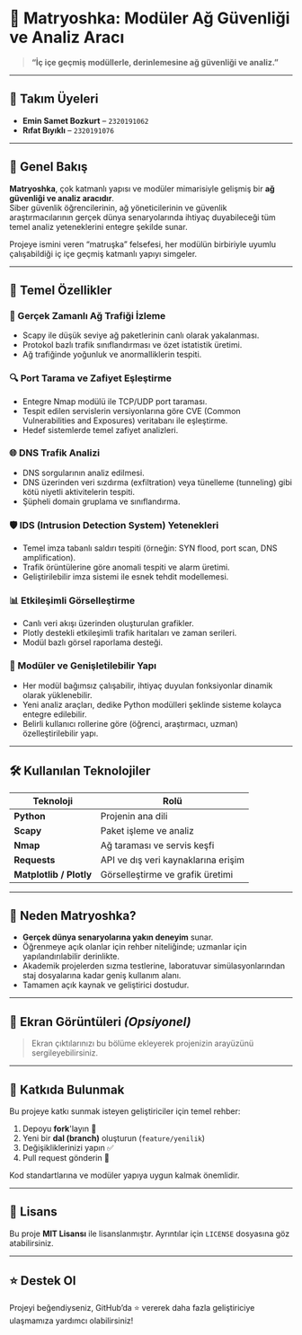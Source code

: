 # 🎃 Matryoshka: Modüler Ağ Güvenliği ve Analiz Aracı

> **“İç içe geçmiş modüllerle, derinlemesine ağ güvenliği ve analiz.”**

---

## 👥 Takım Üyeleri

- **Emin Samet Bozkurt** – `2320191062`  
- **Rıfat Bıyıklı** – `2320191076`  

---

## 🧩 Genel Bakış

**Matryoshka**, çok katmanlı yapısı ve modüler mimarisiyle gelişmiş bir **ağ güvenliği ve analiz aracıdır**.  
Siber güvenlik öğrencilerinin, ağ yöneticilerinin ve güvenlik araştırmacılarının gerçek dünya senaryolarında ihtiyaç duyabileceği tüm temel analiz yeteneklerini entegre şekilde sunar.

Projeye ismini veren “matruşka” felsefesi, her modülün birbiriyle uyumlu çalışabildiği iç içe geçmiş katmanlı yapıyı simgeler.

---

## 🚀 Temel Özellikler

### 📡 Gerçek Zamanlı Ağ Trafiği İzleme
- Scapy ile düşük seviye ağ paketlerinin canlı olarak yakalanması.
- Protokol bazlı trafik sınıflandırması ve özet istatistik üretimi.
- Ağ trafiğinde yoğunluk ve anormalliklerin tespiti.

### 🔍 Port Tarama ve Zafiyet Eşleştirme
- Entegre Nmap modülü ile TCP/UDP port taraması.
- Tespit edilen servislerin versiyonlarına göre CVE (Common Vulnerabilities and Exposures) veritabanı ile eşleştirme.
- Hedef sistemlerde temel zafiyet analizleri.

### 🌐 DNS Trafik Analizi
- DNS sorgularının analiz edilmesi.
- DNS üzerinden veri sızdırma (exfiltration) veya tünelleme (tunneling) gibi kötü niyetli aktivitelerin tespiti.
- Şüpheli domain gruplama ve sınıflandırma.

### 🛡️ IDS (Intrusion Detection System) Yetenekleri
- Temel imza tabanlı saldırı tespiti (örneğin: SYN flood, port scan, DNS amplification).
- Trafik örüntülerine göre anomali tespiti ve alarm üretimi.
- Geliştirilebilir imza sistemi ile esnek tehdit modellemesi.

### 📊 Etkileşimli Görselleştirme
- Canlı veri akışı üzerinden oluşturulan grafikler.
- Plotly destekli etkileşimli trafik haritaları ve zaman serileri.
- Modül bazlı görsel raporlama desteği.

### 🧱 Modüler ve Genişletilebilir Yapı
- Her modül bağımsız çalışabilir, ihtiyaç duyulan fonksiyonlar dinamik olarak yüklenebilir.
- Yeni analiz araçları, dedike Python modülleri şeklinde sisteme kolayca entegre edilebilir.
- Belirli kullanıcı rollerine göre (öğrenci, araştırmacı, uzman) özelleştirilebilir yapı.

---

## 🛠️ Kullanılan Teknolojiler

| Teknoloji | Rolü |
|----------|------|
| **Python** | Projenin ana dili |
| **Scapy** | Paket işleme ve analiz |
| **Nmap** | Ağ taraması ve servis keşfi |
| **Requests** | API ve dış veri kaynaklarına erişim |
| **Matplotlib / Plotly** | Görselleştirme ve grafik üretimi |

---

## 🎯 Neden Matryoshka?

- **Gerçek dünya senaryolarına yakın deneyim** sunar.
- Öğrenmeye açık olanlar için rehber niteliğinde; uzmanlar için yapılandırılabilir derinlikte.
- Akademik projelerden sızma testlerine, laboratuvar simülasyonlarından staj dosyalarına kadar geniş kullanım alanı.
- Tamamen açık kaynak ve geliştirici dostudur.

---

## 📸 Ekran Görüntüleri *(Opsiyonel)*

> Ekran çıktılarınızı bu bölüme ekleyerek projenizin arayüzünü sergileyebilirsiniz.

---

## 🤝 Katkıda Bulunmak

Bu projeye katkı sunmak isteyen geliştiriciler için temel rehber:

1. Depoyu **fork**'layın 🍴  
2. Yeni bir **dal (branch)** oluşturun (`feature/yenilik`)  
3. Değişikliklerinizi yapın ✅  
4. Pull request gönderin 🔁

Kod standartlarına ve modüler yapıya uygun kalmak önemlidir.

---

## 📄 Lisans

Bu proje **MIT Lisansı** ile lisanslanmıştır. Ayrıntılar için `LICENSE` dosyasına göz atabilirsiniz.

---

## ⭐ Destek Ol

Projeyi beğendiyseniz, GitHub’da ⭐ vererek daha fazla geliştiriciye ulaşmamıza yardımcı olabilirsiniz!
